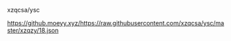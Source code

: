 xzqcsa/ysc

https://github.moeyy.xyz/https://raw.githubusercontent.com/xzqcsa/ysc/master/xzqzy/18.json
